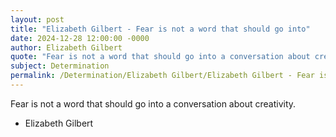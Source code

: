 ```yaml
---
layout: post
title: "Elizabeth Gilbert - Fear is not a word that should go into"
date: 2024-12-28 12:00:00 -0000
author: Elizabeth Gilbert
quote: "Fear is not a word that should go into a conversation about creativity."
subject: Determination
permalink: /Determination/Elizabeth Gilbert/Elizabeth Gilbert - Fear is not a word that should go into
---
```


Fear is not a word that should go into a conversation about creativity.

- Elizabeth Gilbert
